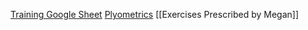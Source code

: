 [Training Google Sheet](https://docs.google.com/spreadsheets/d/1ixaAZVjxvNWjtUm6Ey41aeKV46VW5lQXmiNDm7nRcjA/edit#gid=0)
[Plyometrics](https://docs.google.com/spreadsheets/d/1-R3NrZ1uNGNCkd3642XuIaqHxzpk3h9qE8WBOOG9gRM/edit#gid=0)
[[Exercises Prescribed by Megan]]

